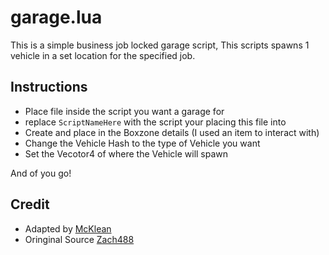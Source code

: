 # garage.lua
This is a simple business job locked garage script, This scripts spawns 1 vehicle in a set location for the specified job.

## Instructions
 - Place file inside the script you want a garage for
 - replace `ScriptNameHere` with the script your placing this file into
 - Create and place in the Boxzone details (I used an item to interact with)
 - Change the Vehicle Hash to the type of Vehicle you want
 - Set the Vecotor4 of where the Vehicle will spawn

And of you go!

## Credit
 - Adapted by [McKlean](https://github.com/lilphantom25)
 - Oringinal Source [Zach488](https://github.com/Zach488/qb-burgershot) 